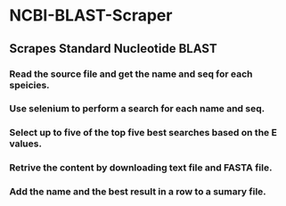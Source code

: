 # NCBI-BLAST-Scraper
## Scrapes Standard Nucleotide BLAST 


### Read the source file and get the name and seq for each speicies.

### Use selenium to perform a search for each name and seq.

### Select up to five of the top five best searches based on the E values.

### Retrive the content by downloading text file and FASTA file.

### Add the name and the best result in a row to a sumary file.

